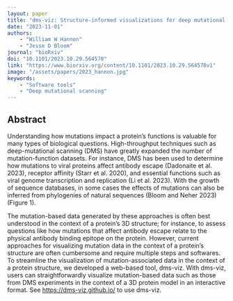 ```yaml
---
layout: paper
title: "dms-viz: Structure-informed visualizations for deep mutational scanning and other mutation-based datasets"
date: "2023-11-01"
authors: 
    - "William W Hannon"
    - "Jesse D Bloom"
journal: "bioRxiv"
doi: "10.1101/2023.10.29.564578"
link: "https://www.biorxiv.org/content/10.1101/2023.10.29.564578v1"
image: "/assets/papers/2023_hannon.jpg"
keywords:
    - "Software tools"
    - "Deep mutational scanning"
---
```


## Abstract

Understanding how mutations impact a protein’s functions is valuable for many types of biological questions. High-throughput techniques such as deep-mutational scanning (DMS) have greatly expanded the number of mutation-function datasets. For instance, DMS has been used to determine how mutations to viral proteins affect antibody escape (Dadonaite et al. 2023), receptor affinity (Starr et al. 2020), and essential functions such as viral genome transcription and replication (Li et al. 2023). With the growth of sequence databases, in some cases the effects of mutations can also be inferred from phylogenies of natural sequences (Bloom and Neher 2023) (Figure 1).

The mutation-based data generated by these approaches is often best understood in the context of a protein’s 3D structure; for instance, to assess questions like how mutations that affect antibody escape relate to the physical antibody binding epitope on the protein. However, current approaches for visualizing mutation data in the context of a protein’s structure are often cumbersome and require multiple steps and softwares. To streamline the visualization of mutation-associated data in the context of a protein structure, we developed a web-based tool, dms-viz. With dms-viz, users can straightforwardly visualize mutation-based data such as those from DMS experiments in the context of a 3D protein model in an interactive format. See https://dms-viz.github.io/ to use dms-viz.
